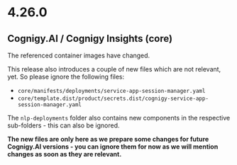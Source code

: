 # 4.26.0
## Cognigy.AI / Cognigy Insights (core)
The referenced container images have changed.

This release also introduces a couple of new files which are not relevant, yet. So please ignore the following files:
- `core/manifests/deployments/service-app-session-manager.yaml`
- `core/template.dist/product/secrets.dist/cognigy-service-app-session-manager.yaml`

The `nlp-deployments` folder also contains new components in the respective sub-folders - this can also be ignored.

**The new files are only here as we prepare some changes for future Cognigy.AI versions - you can ignore them for now as we will mention changes as soon as they are relevant.**